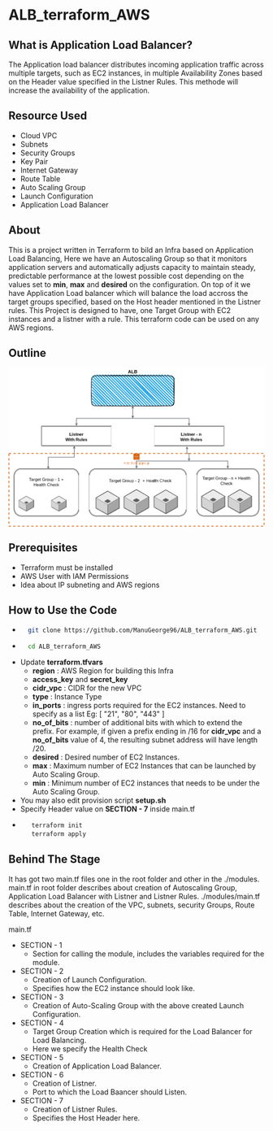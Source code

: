 # ALB_terraform_AWS

## What is Application Load Balancer?

The Application load balancer distributes incoming application traffic across multiple targets, such as EC2 instances, in multiple Availability Zones based on the Header value specified in the Listner Rules. This methode will increase the availability of the application.

## Resource Used

-  Cloud VPC
-  Subnets
-  Security Groups
-  Key Pair
-  Internet Gateway
-  Route Table
-  Auto Scaling Group
-  Launch Configuration
-  Application Load Balancer

## About

This is a project written in Terraform to bild an Infra based on Application Load Balancing, Here we have an Autoscaling Group so that it monitors application servers and automatically adjusts capacity to maintain steady, predictable performance at the lowest possible cost depending on the values set to <b>min</b>, <b>max</b> and <b>desired</b> on the configuration. On top of it we have Application Load balancer which will balance the load accross the target groups specified, based on the Host header mentioned in the Listner rules.
This Project is designed to have, one Target Group with EC2 instances and a listner with a rule.
This terraform code can be used on any AWS regions.

## Outline

[<img align="center" alt="Unix" width="600" src="https://raw.githubusercontent.com/ManuGeorge96/ManuGeorge96/master/Tools/ALB.drawio.png" />][ln]

## Prerequisites

-  Terraform must be installed
-  AWS User with IAM Permissions
-  Idea about IP subneting and AWS regions

## How to Use the Code

-  ```sh
     git clone https://github.com/ManuGeorge96/ALB_terraform_AWS.git
   ```
-  ```sh
     cd ALB_terraform_AWS
   ```
-  Update <b>terraform.tfvars</b>
   -   <b>region</b> : AWS Region for building this Infra
   -   <b>access_key</b> and <b>secret_key</b> 
   -   <b>cidr_vpc</b>  :  CIDR for the new VPC
   -   <b>type</b> : Instance Type
   -   <b>in_ports</b> : ingress ports required for the EC2 instances. Need to specify as a list Eg: [ "21", "80", "443" ]
   -   <b>no_of_bits</b> : number of additional bits with which to extend the prefix. For example, if given a prefix ending in /16 for <b>cidr_vpc</b> and a <b>no_of_bits</b> value of 4, the resulting subnet address will have length /20.
   -   <b>desired</b> : Desired number of EC2 Instances.
   -   <b>max</b> : Maximum number of EC2 Instances that can be launched by Auto Scaling Group.
   -   <b>min</b> : Minimum number of EC2 instances that needs to be under the Auto Scaling Group.
-  You may also edit provision script <b>setup.sh</b>
-  Specify Header value on <b>SECTION - 7</b> inside main.tf
-  ```sh
      terraform init
      terraform apply
   ```   

## Behind The Stage

It has got two main.tf files one in the root folder and other in the ./modules. main.tf in root folder describes about creation of Autoscaling Group, Application Load Balancer with Listner and Listner Rules. ./modules/main.tf describes about the creation of the VPC, subnets, security Groups, Route Table, Internet Gateway, etc.

main.tf

-  SECTION - 1
   -  Section for calling the module, includes the variables required for the module.
-  SECTION - 2
   -  Creation of Launch Configuration.
   -  Specifies how the EC2 instance should look like.
-  SECTION - 3
   -  Creation of Auto-Scaling Group with the above created Launch Configuration.
-  SECTION - 4
   -  Target Group Creation which is required for the Load Balancer for Load Balancing.
   -  Here we specify the Health Check
-  SECTION - 5
   -  Creation of Application Load Balancer.
-  SECTION - 6
   -  Creation of Listner.
   -  Port to which the Load Baancer should Listen.
-  SECTION - 7
   -  Creation of Listner Rules.
   -  Specifies the Host Header here.   



[ln]: https://www.linkedin.com/in/manu-george-03453613a
